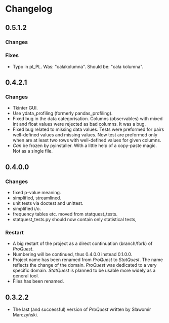 # Changelog

## 0.5.1.2

### Changes

### Fixes

- Typo in pl_PL. Was: "całakolumna". Should be: "cała kolumna".


## 0.4.2.1

### Changes

- Tkinter GUI.
- Use ydata_profiling (formerly pandas_profiling).
- Fixed bug in the data categorisation. Columns (observables) with mixed
  int and float values were rejected as bad columns. It was a bug.
- Fixed bug related to missing data values.
  Tests were preformed for pairs well-defined values and missing values.
  Now test are preformed only when are at least two rows with well-defined
  values for given columns.
- *Can* be frozen by pyinstaller. With a little help of a copy-paste magic.
  Not as a single file.

## 0.4.0.0

### Changes

- fixed p-value meaning.
- simplified, streamlined.
- unit tests via doctest and unittest.
- simplified i/o.
- frequency tables etc. moved from statquest_tests.
- statquest_tests.py should now contain only statistical tests,

### Restart

- A big restart of the project as a direct continuation (branch/fork) of *ProQuest*.
- Numbering will be continued, thus 0.4.0.0 instead 0.1.0.0.
- Project name has been renamed from *ProQuest* to *StatQuest*.
  The name reflects the change of the domain. *ProQuest* was
  dedicated to a very specific domain. *StatQuest* is planned
  to be usable more widely as a general tool.
- Files has been renamed.

## 0.3.2.2

- The last (and successful) version of *ProQuest* 
  written by Sławomir Marczyński.
